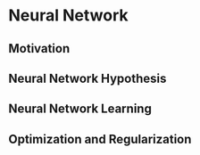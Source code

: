 # Neural Network

## Motivation

## Neural Network Hypothesis

## Neural Network Learning

## Optimization and Regularization
